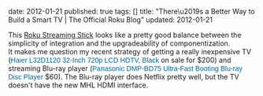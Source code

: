 date: 2012-01-21
published: true
tags: []
title: "There\u2019s a Better Way to Build a Smart TV | The Official Roku Blog"
updated: 2012-01-21


<div>This <a href="http://blog.roku.com/blog/2012/01/04/roku_streaming_stick/">Roku Streaming Stick</a> looks like a pretty good balance between the simplicity of integration and the upgradeability of componentization.</div><div>
</div><div>It makes me question my recent strategy of getting a really inexpensive TV (<a href="http://www.amazon.com/dp/B0055QYJM4/ref=pe_175190_21431760_cs_sce_dp_1" target="_blank" style="color: rgb(0, 102, 153); text-align: -webkit-auto; background-color: rgba(255, 255, 255, 0.917969); font: normal normal normal 14px/normal Arial, sans-serif; text-decoration: none; ">Haier L32D1120 32-Inch 720p LCD HDTV, Black </a>on sale for $200) and streaming Blu-ray player (<a href="http://www.amazon.com/dp/B004GGK2JI/ref=pe_175190_21431760_cs_sce_dp_1" target="_blank" style="color: rgb(0, 102, 153); text-align: -webkit-auto; background-color: rgba(255, 255, 255, 0.917969); font: normal normal normal 14px/normal Arial, sans-serif; text-decoration: none; ">Panasonic DMP-BD75 Ultra-Fast Booting Blu-ray Disc Player</a> $60). The Blu-ray player does Netflix pretty well, but the TV doesn't have the new MHL HDMI interface.</div><div>
</div><div><a href="http://www.amazon.com/dp/B004GGK2JI/ref=pe_175190_21431760_cs_sce_dp_1" target="_blank" style="color: rgb(0, 102, 153); text-align: -webkit-auto; background-color: rgba(255, 255, 255, 0.917969); font: normal normal normal 14px/normal Arial, sans-serif; text-decoration: none; "> </a></div>
<div>
</div>